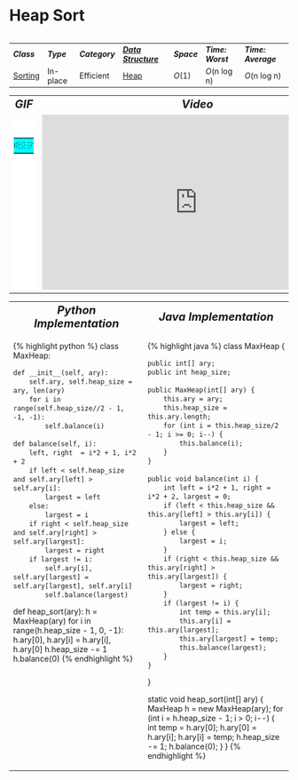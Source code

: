 # Heap Sort
<table>
    <tr>
        <table>
            <tr>
                <td><strong><i>Class</i></strong></td>
                <td><strong><i>Type</i></strong></td>
                <td><strong><i>Category</i></strong></td>
                <td><strong><i><a href="/quickreference/DataStructures/DataStructures">Data Structure</a></i></strong></td>
                <td><strong><i>Space</i></strong></td>
                <td><strong><i>Time: Worst</i></strong></td>
                <td><strong><i>Time: Average</i></strong></td>
            </tr>
            <tr>
                <td><a href="/quickreference/Sorting/Sorting">Sorting</a></td>
                <td>In-place</td>
                <td>Efficient</td>
                <td><a href="/quickreference/DataStructures/Heap/Heap">Heap</a></td>
                <td><i>O</i>(1)</td>
                <td><i>O</i>(n log n)</td>
                <td><i>O</i>(n log n)</td>
            </tr>
        </table>
    </tr>
    <tr>
        <table>
            <tr style="text-align: center; font-size:20px;">
                <td><strong><i>GIF</i></strong></td>
                <td><strong><i>Video</i></strong></td>
            </tr>
            <tr>
                <td><img src="HeapSort.gif" alt="Heap Sort GIF" style="width: auto; height: 315px;"/></td>
                <td><iframe width="560" height="315" src="https://www.youtube.com/embed/2DmK_H7IdTo" frameborder="0" allow="accelerometer; autoplay; encrypted-media; gyroscope; picture-in-picture" allowfullscreen></iframe></td>
            </tr>
        </table>
    </tr>
    <tr>
        <table>
            <tr style="text-align: center; font-size:20px;">
                <td><strong><i>Python Implementation</i></strong></td>
                <td><strong><i>Java Implementation</i></strong></td>
            </tr>
            <tr>
                <td class="code" markdown="block" style="vertical-align: top;">
                    
{% highlight python %}
class MaxHeap:
    
    def __init__(self, ary):
        self.ary, self.heap_size = ary, len(ary)
        for i in range(self.heap_size//2 - 1, -1, -1):
            self.balance(i)
      
    def balance(self, i):
        left, right  = i*2 + 1, i*2 + 2
        if left < self.heap_size and self.ary[left] > self.ary[i]:
            largest = left
        else:
            largest = i
        if right < self.heap_size and self.ary[right] > self.ary[largest]:
            largest = right
        if largest != i:
            self.ary[i], self.ary[largest] = self.ary[largest], self.ary[i]
            self.balance(largest)
        
def heap_sort(ary):
    h = MaxHeap(ary)
    for i in range(h.heap_size - 1, 0, -1):
        h.ary[0], h.ary[i] = h.ary[i], h.ary[0]
        h.heap_size -= 1
        h.balance(0)
{% endhighlight %}

<td class="code" markdown="block" style="vertical-align: top;">
    
{% highlight java %}
class MaxHeap {
    
    public int[] ary;
    public int heap_size;

    public MaxHeap(int[] ary) {
        this.ary = ary;
        this.heap_size = this.ary.length;
        for (int i = this.heap_size/2 - 1; i >= 0; i--) {
            this.balance(i);
        }
    }

    public void balance(int i) {
        int left = i*2 + 1, right = i*2 + 2, largest = 0;
        if (left < this.heap_size && this.ary[left] > this.ary[i]) {
            largest = left;
        } else {
            largest = i;
        }
        if (right < this.heap_size && this.ary[right] > this.ary[largest]) {
            largest = right;
        }
        if (largest != i) {
            int temp = this.ary[i];
            this.ary[i] = this.ary[largest];
            this.ary[largest] = temp;
            this.balance(largest);
        }
    }
}
    
static void heap_sort(int[] ary) {
    MaxHeap h = new MaxHeap(ary);
    for (int i = h.heap_size - 1; i > 0; i--) {
        int temp = h.ary[0];
        h.ary[0] = h.ary[i];
        h.ary[i] = temp;
        h.heap_size -= 1;
        h.balance(0);
    }
}
{% endhighlight %}